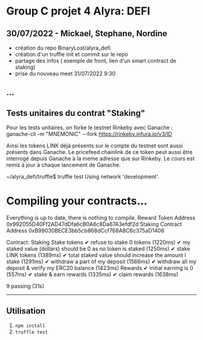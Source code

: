 # Group C projet 4 Alyra: DEFI

## 30/07/2022 - Mickael,  Stephane, Nordine

- création du repo BinaryLost/alyra_defi
- création d'un truffle init et commit sur le repo
- partage des infos ( exemple de front, lien d'un smart contract de staking)
- prise du nouveau meet 31/07/2022 9:30

## ...

## Tests unitaires du contrat "Staking"

Pour les tests unitaires, on forke le testnet Rinkeby avec Ganache :
ganache-cli -m "MNEMONIC" --fork https://rinkeby.infura.io/v3/ID

Ainsi les tokens LINK déjà présents sur le compte du testnet sont aussi présents dans Ganache. 
Le pricefeed chainlink de ce token peut aussi être interrogé depuis Ganache à la meme adresse que sur Rinkeby.
Le cours est remis à jour à chaque lancement de Ganache.

~/alyra_defi/truffle$ truffle test
Using network 'development'.

Compiling your contracts...
===========================
Everything is up to date, there is nothing to compile.
Reward Token Address 0x992055D40Ff2AD47dDfa6cB0A6c8Da67A3efdf2d
Staking Contract Address 0xB99030BECE3bb5cb868dCcf768A8C6c375aD1408


  Contract: Staking
    Stake tokens
      ✔ refuse to stake 0 tokens (1220ms)
      ✔ my staked value (dollars) should be 0 as no token is staked (1250ms)
      ✔ stake LINK tokens (1389ms)
      ✔ total staked value should increase the amount I stake (1291ms)
      ✔ withdraw a part of my deposit (1566ms)
      ✔ withdraw all my deposit & verify my ERC20 balance (1423ms)
    Rewards
      ✔ initial earning is 0 (557ms)
      ✔ stake & earn rewards (1335ms)
      ✔ claim rewards (1638ms)

  9 passing (31s)

___________________________________________________________________________________________________________________________________________
## Utilisation

1. `npm install`
2. `truffle test`
